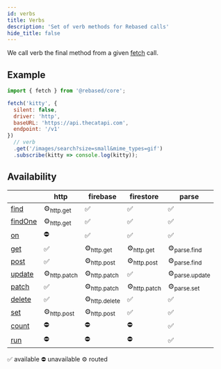 ```yaml
---
id: verbs
title: Verbs
description: 'Set of verb methods for Rebased calls'
hide_title: false
---
```


We call verb the final method from a given [fetch](/core/fetch) call.

## Example

```js
import { fetch } from '@rebased/core';

fetch('kitty', {
  silent: false,
  driver: 'http',
  baseURL: 'https://api.thecatapi.com',
  endpoint: '/v1'
})
  // verb
  .get('/images/search?size=small&mime_types=gif')
  .subscribe(kitty => console.log(kitty));
```


## Availability
|                                  | http                   | firebase                | firestore              | parse                    |
| -------------------------------- | ---------------------- | ----------------------- | ---------------------- | ------------------------ |
| <a href="/core/api/">find</a>    | ⚙<sub>http.get</sub>   | ✅                       | ✅                      | ✅                        |
| <a href="/core/api/">findOne</a> | ⚙<sub>http.get</sub>   | ✅                       | ✅                      | ✅                        |
| <a href="/core/api/">on</a>      | ⛔️                     | ✅                       | ✅                      | ✅                        |
| <a href="/core/api/">get</a>     | ✅                      | ⚙<sub>http.get</sub>    | ⚙<sub>http.get</sub>   | ⚙<sub>parse.find</sub>   |
| <a href="/core/api/">post</a>    | ✅                      | ⚙<sub>http.post</sub>   | ⚙<sub>http.post</sub>  | ⚙<sub>parse.find</sub>   |
| <a href="/core/api/">update</a>  | ⚙<sub>http.patch</sub> | ⚙<sub>http.patch</sub>  | ✅                      | ⚙<sub>parse.update</sub> |
| <a href="/core/api/">patch</a>   | ✅                      | ⚙<sub>http.patch</sub>  | ⚙<sub>http.patch</sub> | ⚙<sub>parse.set</sub>    |
| <a href="/core/api/">delete</a>  | ✅                      | ⚙<sub>http.delete</sub> | ✅                      | ✅                        |
| <a href="/core/api/">set</a>     | ⚙<sub>http.post</sub>  | ⚙<sub>http.post</sub>   | ✅                      | ✅                        |
| <a href="/core/api/">count</a>   | ⛔️                     | ⛔️                      | ⛔️                     | ✅                        |
| <a href="/core/api/">run</a>     | ⛔️                     | ⛔️                      | ⛔️                     | ✅                        |


✅ available ⛔️ unavailable ⚙ routed